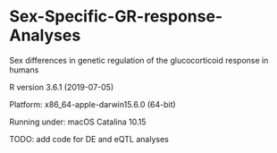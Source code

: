 # Sex-Specific-GR-response-Analyses
Sex differences in genetic regulation of the glucocorticoid response in humans


R version 3.6.1 (2019-07-05)

Platform: x86_64-apple-darwin15.6.0 (64-bit)

Running under: macOS Catalina 10.15

TODO: add code for DE and eQTL analyses
